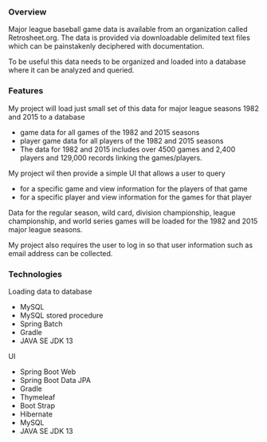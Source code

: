 ### Overview
Major league baseball game data is available from an organization called Retrosheet.org.  The data is provided via downloadable delimited text files which can be painstakenly deciphered with documentation.

To be useful this data needs to be organized and loaded into a database where it can be analyzed and queried.



### Features
My project will load just small set of this data for major league seasons 1982 and 2015 to a database
- game data for all games of the 1982 and 2015 seasons 
- player game data for all players of the 1982 and 2015 seasons
- The data for 1982 and 2015 includes over 4500 games and 2,400 players and 129,000 records linking the games/players.

My project wil then provide a simple UI that allows a user to query 
- for a specific game and view information for the players of that game
- for a specific player and view information for the games for that player

Data for the regular season, wild card, division championship, league championship, and world series games will be loaded for the 1982 and 2015 major league seasons.

My project also requires the user to log in so that user information such as email address can be collected.



### Technologies
Loading data to database
- MySQL
- MySQL stored procedure
- Spring Batch
- Gradle
- JAVA SE JDK 13

UI 
- Spring Boot Web
- Spring Boot Data JPA
- Gradle
- Thymeleaf
- Boot Strap
- Hibernate
- MySQL
- JAVA SE JDK 13